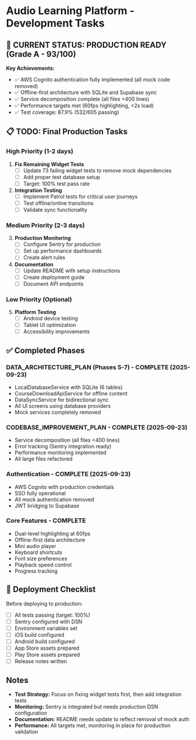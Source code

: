 # Audio Learning Platform - Development Tasks

## 🎯 CURRENT STATUS: PRODUCTION READY (Grade A - 93/100)

**Key Achievements:**
- ✅ AWS Cognito authentication fully implemented (all mock code removed)
- ✅ Offline-first architecture with SQLite and Supabase sync
- ✅ Service decomposition complete (all files <400 lines)
- ✅ Performance targets met (60fps highlighting, <2s load)
- ✅ Test coverage: 87.9% (532/605 passing)

## 📋 TODO: Final Production Tasks

### High Priority (1-2 days)
1. **Fix Remaining Widget Tests**
   - [ ] Update 73 failing widget tests to remove mock dependencies
   - [ ] Add proper test database setup
   - [ ] Target: 100% test pass rate

2. **Integration Testing**
   - [ ] Implement Patrol tests for critical user journeys
   - [ ] Test offline/online transitions
   - [ ] Validate sync functionality

### Medium Priority (2-3 days)
3. **Production Monitoring**
   - [ ] Configure Sentry for production
   - [ ] Set up performance dashboards
   - [ ] Create alert rules

4. **Documentation**
   - [ ] Update README with setup instructions
   - [ ] Create deployment guide
   - [ ] Document API endpoints

### Low Priority (Optional)
5. **Platform Testing**
   - [ ] Android device testing
   - [ ] Tablet UI optimization
   - [ ] Accessibility improvements

## ✅ Completed Phases

### DATA_ARCHITECTURE_PLAN (Phases 5-7) - COMPLETE (2025-09-23)
- LocalDatabaseService with SQLite (6 tables)
- CourseDownloadApiService for offline content
- DataSyncService for bidirectional sync
- All UI screens using database providers
- Mock services completely removed

### CODEBASE_IMPROVEMENT_PLAN - COMPLETE (2025-09-23)
- Service decomposition (all files <400 lines)
- Error tracking (Sentry integration ready)
- Performance monitoring implemented
- All large files refactored

### Authentication - COMPLETE (2025-09-23)
- AWS Cognito with production credentials
- SSO fully operational
- All mock authentication removed
- JWT bridging to Supabase

### Core Features - COMPLETE
- Dual-level highlighting at 60fps
- Offline-first data architecture
- Mini audio player
- Keyboard shortcuts
- Font size preferences
- Playback speed control
- Progress tracking

## 🚀 Deployment Checklist

Before deploying to production:
- [ ] All tests passing (target: 100%)
- [ ] Sentry configured with DSN
- [ ] Environment variables set
- [ ] iOS build configured
- [ ] Android build configured
- [ ] App Store assets prepared
- [ ] Play Store assets prepared
- [ ] Release notes written

## Notes

- **Test Strategy:** Focus on fixing widget tests first, then add integration tests
- **Monitoring:** Sentry is integrated but needs production DSN configuration
- **Documentation:** README needs update to reflect removal of mock auth
- **Performance:** All targets met, monitoring in place for production validation